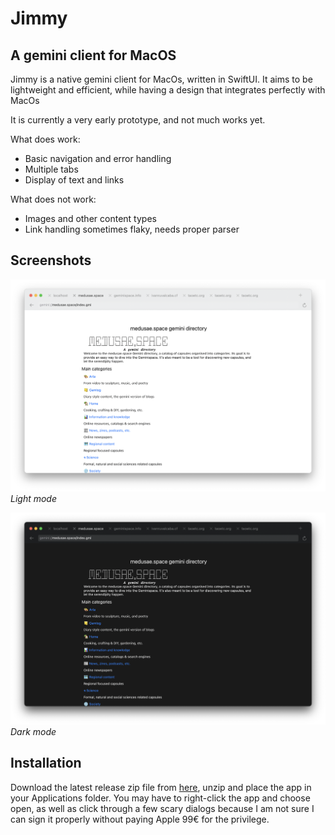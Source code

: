 #  Jimmy

## A gemini client for MacOS

Jimmy is a native gemini client for MacOs, written in SwiftUI. It aims to be lightweight and efficient, while having a design that integrates perfectly with MacOs

It is currently a very early prototype, and not much works yet.

What does work: 

- Basic navigation and error handling
- Multiple tabs
- Display of text and links

What does not work:

- Images and other content types
- Link handling sometimes flaky, needs proper parser

## Screenshots


![Light mode](screenshots/lightmode.png)
*Light mode*


![Dark mode](screenshots/darkmode.png)
*Dark mode*

## Installation

Download the latest release zip file from [here](https://github.com/jfoucher/Jimmy/releases/latest), unzip and place the app in your Applications folder. You may have to right-click the app and choose open, as well as click through a few scary dialogs because I am not sure I can sign it properly without paying Apple 99€ for the privilege.